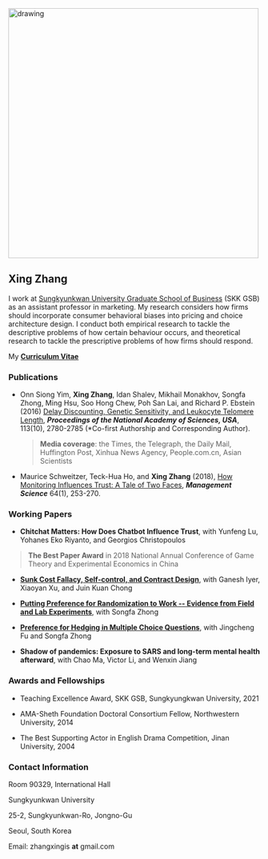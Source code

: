 
<img src="Profile_SKK_Wide.png" alt="drawing" width="500"/>

## Xing Zhang

I work at [Sungkyunkwan University Graduate School of Business](https://gsb.skku.edu/) (SKK GSB) as an assistant professor in marketing. My research considers how firms should incorporate consumer behavioral biases into pricing and choice architecture design. I conduct both empirical research to tackle the descriptive problems of how certain behaviour occurs, and theoretical research to tackle the prescriptive problems of how firms should respond.

My **[Curriculum Vitae](https://github.com/zhangxinghub/zhangxinghub.github.io/blob/main/CV_XingZhang.pdf)**

### Publications

- Onn Siong Yim, **Xing Zhang**, Idan Shalev, Mikhail Monakhov, Songfa Zhong, Ming Hsu, Soo Hong Chew, Poh San Lai, and Richard P. Ebstein (2016) [Delay Discounting, Genetic Sensitivity, and Leukocyte Telomere Length](https://www.pnas.org/content/113/10/2780), ***Proceedings of the National Academy of Sciences, USA***, 113(10), 2780-2785 (*Co-first Authorship and Corresponding Author). 

  > **Media coverage**: the Times, the Telegraph, the Daily Mail, Huffington Post, Xinhua News Agency, People.com.cn, Asian Scientists

- Maurice Schweitzer, Teck-Hua Ho, and **Xing Zhang** (2018), [How Monitoring Influences Trust: A Tale of Two Faces](https://pubsonline.informs.org/doi/10.1287/mnsc.2016.2586), ***Management Science*** 64(1), 253-270.

### Working Papers

-  **Chitchat Matters: How Does Chatbot Influence Trust**, with Yunfeng Lu, Yohanes Eko Riyanto, and Georgios Christopoulos
> **The Best Paper Award** in 2018 National Annual Conference of Game Theory and Experimental Economics in China

-  **[Sunk Cost Fallacy, Self-control, and Contract Design](https://papers.ssrn.com/sol3/papers.cfm?abstract_id=3898439)**, with Ganesh Iyer, Xiaoyan Xu, and Juin Kuan Chong

-  **[Putting Preference for Randomization to Work -- Evidence from Field and Lab Experiments](https://zhongsongfa.weebly.com/uploads/4/8/4/4/48443905/20200515.pdf)**, with Songfa Zhong

-  **[Preference for Hedging in Multiple Choice Questions](https://papers.ssrn.com/sol3/papers.cfm?abstract_id=4009983)**, with Jingcheng Fu and Songfa Zhong 

-  **Shadow of pandemics: Exposure to SARS and long-term mental health afterward**, with Chao Ma, Victor Li, and Wenxin Jiang


### Awards and Fellowships

- Teaching Excellence Award, SKK GSB, Sungkyungkwan University, 2021

- AMA-Sheth Foundation Doctoral Consortium Fellow, Northwestern University, 2014

- The Best Supporting Actor in English Drama Competition, Jinan University, 2004

### Contact Information

Room 90329, International Hall

Sungkyunkwan University

25-2, Sungkyunkwan-Ro, Jongno-Gu

Seoul, South Korea

Email: zhangxingis **at** gmail.com
